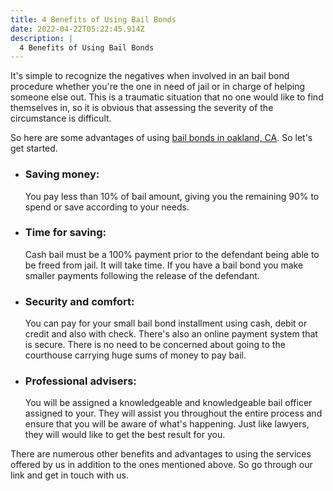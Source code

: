 ```yaml
---
title: 4 Benefits of Using Bail Bonds
date: 2022-04-22T05:22:45.914Z
description: |
  4 Benefits of Using Bail Bonds
---
```

<!--StartFragment-->

It's simple to recognize the negatives when involved in an bail bond procedure whether you're the one in need of jail or in charge of helping someone else out. This is a traumatic situation that no one would like to find themselves in, so it is obvious that assessing the severity of the circumstance is difficult.

So here are some advantages of using [bail bonds in oakland, CA](https://g.page/all-pro-oakland?share). So let's get started. 

* ### Saving money:

  You pay less than 10% of bail amount, giving you the remaining 90% to spend or save according to your needs.
* ### Time for saving:

  Cash bail must be a 100% payment prior to the defendant being able to be freed from jail. It will take time. If you have a bail bond you make smaller payments following the release of the defendant.
* ### Security and comfort:

  You can pay for your small bail bond installment using cash, debit or credit and also with check. There's also an online payment system that is secure. There is no need to be concerned about going to the courthouse carrying huge sums of money to pay bail.
* ### Professional advisers:

  You will be assigned a knowledgeable and knowledgeable bail officer assigned to your. They will assist you throughout the entire process and ensure that you will be aware of what's happening. Just like lawyers, they will would like to get the best result for you.

There are numerous other benefits and advantages to using the services offered by us in addition to the ones mentioned above. So go through our link and get in touch with us. 

<!--EndFragment-->